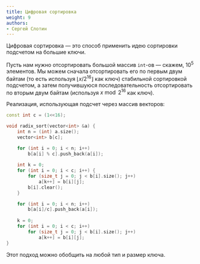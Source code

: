 ```yaml
---
title: Цифровая сортировка
weight: 9
authors:
- Сергей Слотин
---
```


Цифровая сортировка — это способ применить идею сортировки подсчетом на большие ключи.

Пусть нам нужно отсортировать большой массив `int`-ов — скажем, $10^5$ элементов. Мы можем сначала отсортировать его по первым двум байтам (то есть используя $\lfloor x / 2^{16} \rfloor$ как ключ) стабильной сортировкой подсчетом, а затем получившуюся последовательность отсортировать по вторым двум байтам (используя $x \bmod 2^{16}$ как ключ).

Реализация, использующая подсчет через массив векторов:

```cpp
const int c = (1<<16);

void radix_sort(vector<int> &a) {
    int n = (int) a.size();
    vector<int> b[c];

    for (int i = 0; i < n; i++)
        b[a[i] % c].push_back(a[i]);
    
    int k = 0;
    for (int i = 0; i < c; i++) {
        for (size_t j = 0; j < b[i].size(); j++)
            a[k++] = b[i][j];
        b[i].clear();
    }

    for (int i = 0; i < n; i++)
        b[a[i]/c].push_back(a[i]);
    
    k = 0;
    for (int i = 0; i < c; i++)
        for (size_t j = 0; j < b[i].size(); j++)
            a[k++] = b[i][j];
}
```

Этот подход можно обобщить на любой тип и размер ключа.
